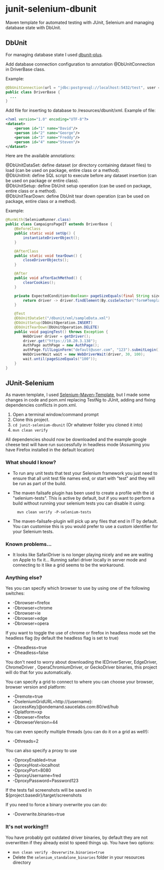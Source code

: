 junit-selenium-dbunit
=======================

Maven template for automated testing with JUnit, Selenium and managing database state with DbUnit.

## DbUnit

For managing database state I used [dbunit-plus](https://github.com/mjeanroy/dbunit-plus).

Add database connection configuration to annotation @DbUnitConnection in DriverBase class.

Example:

```java
@DbUnitConnection(url = "jdbc:postgresql://localhost:5432/test", user = "deep", password = "123")
public class DriverBase {
  ...
}
```

Add file for inserting to database to /resources/dbunit/xml. Example of file:

```xml
<?xml version="1.0" encoding="UTF-8"?>
<dataset>
    <person id="1" name="David"/>
    <person id="2" name="George"/>
    <person id="3" name="Freddy"/>
    <person id="4" name="Steven"/>
</dataset>
```

Here are the available annotations:

@DbUnitDataSet: define dataset (or directory containing dataset files) to load (can be used on package, entire class or a method).<br />
@DbUnitInit: define SQL script to execute before any dataset insertion (can be used on package or entire class).<br />
@DbUnitSetup: define DbUnit setup operation (can be used on package, entire class or a method).<br />
@DbUnitTearDown: define DbUnit tear down operation (can be used on package, entire class or a method).<br />

Example:

```java
@RunWith(SeleniumRunner.class)
public class CampaignsPageIT extends DriverBase {
    @BeforeClass
    public static void setUp() {
        instantiateDriverObject();
    }

    @AfterClass
    public static void tearDown() {
        closeDriverObjects();
    }

    @After
    public void afterEachMethod() {
        clearCookies();
    }

    private ExpectedCondition<Boolean> pageSizeEquals(final String size) {
        return driver -> driver.findElement(By.cssSelector("form#TemplateBackupForm > div:nth-of-type(2) > div:nth-of-type(2) > div > div:nth-of-type(2) > div:nth-of-type(4) > div > span:nth-of-type(2) > span > ul > li:nth-of-type(3) > a")).getText().equals(size);
    }

    @Test
    @DbUnitDataSet("/dbunit/xml/sampleData.xml")
    @DbUnitSetup(DbUnitOperation.INSERT)
    @DbUnitTearDown(DbUnitOperation.DELETE)
    public void pagingTest() throws Exception {
        WebDriver driver = getDriver();
        driver.get("https://10.20.3.138");
        AuthPage authPage = new AuthPage();
        authPage.fillLoginForm("default@user.com", "123").submitLogin();
        WebDriverWait wait = new WebDriverWait(driver, 30, 100);
        wait.until(pageSizeEquals("100"));
    }
}
```

## JUnit-Selenium 

As maven template, I used [Selenium-Maven-Template](https://github.com/Ardesco/Selenium-Maven-Template), but I made some changes in code and pom.xml replacing TestNg to JUnit, adding and fixing dependencies conflicts in pom.xml.

1. Open a terminal window/command prompt
2. Clone this project.
3. `cd junit-selenium-dbunit` (Or whatever folder you cloned it into)
4. `mvn clean verify`

All dependencies should now be downloaded and the example google cheese test will have run successfully in headless mode (Assuming you have Firefox installed in the default location)

### What should I know?

- To run any unit tests that test your Selenium framework you just need to ensure that all unit test file names end, or start with "test" and they will be run as part of the build.
- The maven failsafe plugin has been used to create a profile with the id "selenium-tests".  This is active by default, but if you want to perform a build without running your selenium tests you can disable it using:

        mvn clean verify -P-selenium-tests
        
- The maven-failsafe-plugin will pick up any files that end in IT by default.  You can customise this is you would prefer to use a custom identifier for your Selenium tests.

### Known problems...

- It looks like SafariDriver is no longer playing nicely and we are waiting on Apple to fix it... Running safari driver locally in server mode and connecting to it like a grid seems to be the workaround.

### Anything else?

Yes you can specify which browser to use by using one of the following switches:

- -Dbrowser=firefox
- -Dbrowser=chrome
- -Dbrowser=ie
- -Dbrowser=edge
- -Dbrowser=opera

If you want to toggle the use of chrome or firefox in headless mode set the headless flag (by default the headless flag is set to true)

- -Dheadless=true
- -Dheadless=false

You don't need to worry about downloading the IEDriverServer, EdgeDriver, ChromeDriver , OperaChromiumDriver, or GeckoDriver binaries, this project will do that for you automatically.

You can specify a grid to connect to where you can choose your browser, browser version and platform:

- -Dremote=true 
- -DseleniumGridURL=http://{username}:{accessKey}@ondemand.saucelabs.com:80/wd/hub 
- -Dplatform=xp 
- -Dbrowser=firefox 
- -DbrowserVersion=44

You can even specify multiple threads (you can do it on a grid as well!):

- -Dthreads=2

You can also specify a proxy to use

- -DproxyEnabled=true
- -DproxyHost=localhost
- -DproxyPort=8080
- -DproxyUsername=fred
- -DproxyPassword=Password123

If the tests fail screenshots will be saved in ${project.basedir}/target/screenshots

If you need to force a binary overwrite you can do:

- -Doverwrite.binaries=true

### It's not working!!!

You have probably got outdated driver binaries, by default they are not overwritten if they already exist to speed things up.  You have two options:

- `mvn clean verify -Doverwrite.binaries=true`
- Delete the `selenium_standalone_binaries` folder in your resources directory